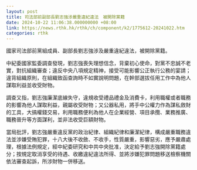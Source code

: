 ```yaml
---
layout: post
title: 司法部前副部長劉志強涉嚴重違紀違法　被開除黨籍
date: 2024-10-22 11:06:38.000000000 +08:00
link: https://news.rthk.hk/rthk/ch/component/k2/1775612-20241022.htm
categories: rthk
---
```


國家司法部前黨組成員、副部長劉志強涉及嚴重違紀違法，被開除黨籍。

中紀委國家監委調查發現，劉志強喪失理想信念，背棄初心使命，對黨不忠誠不老實，對抗組織審查；違反中央八項規定精神，接受可能影響公正執行公務的宴請；違背組織原則，在組織致函查詢時不如實說明問題，在幹部選拔任用工作中為他人謀取利益並收受財物。

調查又指，劉志強廉潔底線失守，違規收受禮品禮金及消費卡，利用職權或者職務的影響為他人謀取利益，親屬收受財物；又公器私用，將手中公權力作為謀私斂財的工具，大搞權錢交易，利用職務便利為他人在企業經營、項目承攬、業務推廣、職務晉升等方面謀利，並非法收受巨額財物。

當局批評，劉志強嚴重違反黨的政治紀律、組織紀律和廉潔紀律，構成嚴重職務違法並涉嫌受賄犯罪，十八大後不收斂、不收手，性質嚴重，影響惡劣，應予嚴肅處理，根據法例規定，經中紀委研究和中共中央批准，決定給予劉志強開除黨籍處分；按規定取消享受的待遇、收繳違紀違法所得、並將涉嫌犯罪問題移送檢察機關依法審查起訴，所涉財物一併移送。
